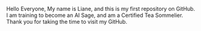 Hello Everyone, 
My name is Liane, and this is my first repository on GitHub. 
I am training to become an AI Sage, and am a Certified Tea Sommelier. 
Thank you for taking the time to visit my GitHub. 
